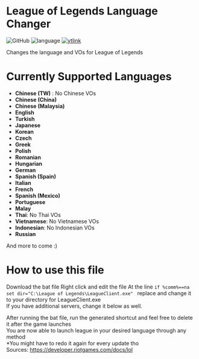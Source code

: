 # League of Legends Language Changer
![GitHub](https://img.shields.io/badge/license-MIT-green) ![language](https://img.shields.io/badge/language-batchfile-informational) [![ytlink](https://img.shields.io/youtube/views/Lo4IM8JmlTg?label=Tutorial%20Video&style=social)](https://www.youtube.com/watch?v=Lo4IM8JmlTg&ab_channel=Austin56)

Changes the language and VOs for League of Legends

# Currently Supported Languages
* **Chinese (TW)** : No Chinese VOs
* **Chinese (China)**
* **Chinese (Malaysia)**
* **English**
* **Turkish**
* **Japanese**
* **Korean**
* **Czech**
* **Greek**
* **Polish**
* **Romanian**
* **Hungarian**
* **German**
* **Spanish (Spain)**
* **Italian**
* **French**
* **Spanish (Mexico)**
* **Portuguese**
* **Malay**
* **Thai**: No Thai VOs
* **Vietnamese**: No Vietnamese VOs
* **Indonesian**: No Indonesian VOs
* **Russian**

And more to come :)

# How to use this file
Download the bat file
Right click and edit the file
At the line ```if %comm%==na set dir="C:\League of Legends\LeagueClient.exe" ``` replace and change it to your directory for LeagueClient.exe  
If you have additional servers, change it below as well.

After running the bat file, run the generated shortcut and feel free to delete it after the game launches  
You are now able to launch league in your desired language through any method  
*You might have to redo it again for every update tho  
Sources: https://developer.riotgames.com/docs/lol

